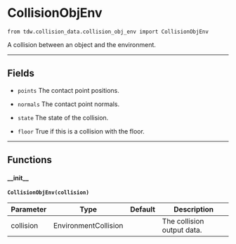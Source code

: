 # CollisionObjEnv

`from tdw.collision_data.collision_obj_env import CollisionObjEnv`

A collision between an object and the environment.

***

## Fields

- `points` The contact point positions.

- `normals` The contact point normals.

- `state` The state of the collision.

- `floor` True if this is a collision with the floor.

***

## Functions

#### \_\_init\_\_

**`CollisionObjEnv(collision)`**

| Parameter | Type | Default | Description |
| --- | --- | --- | --- |
| collision |  EnvironmentCollision |  | The collision output data. |

